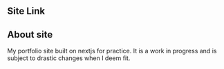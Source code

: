 ## Site Link

## About site

My portfolio site built on nextjs for practice.
It is a work in progress and is subject to drastic changes when I deem fit.
